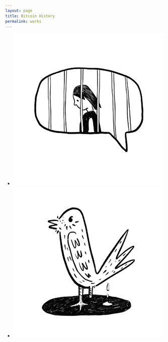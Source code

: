 ```yaml
---
layout: page
title: Bitcoin History
permalink: works
---
```

<ul class="works-list">
  <li><a href="http://dwbig4e.com/works/freedom-of-speech"><img src="works/freedom-of-speech-00.png"></a></li>
  <li><a href="http://dwbig4e.com/works/the-spirit-of-freedom"><img src="works/The-Spirit-of-Freedom-00.png"></a></li>
</ul>
